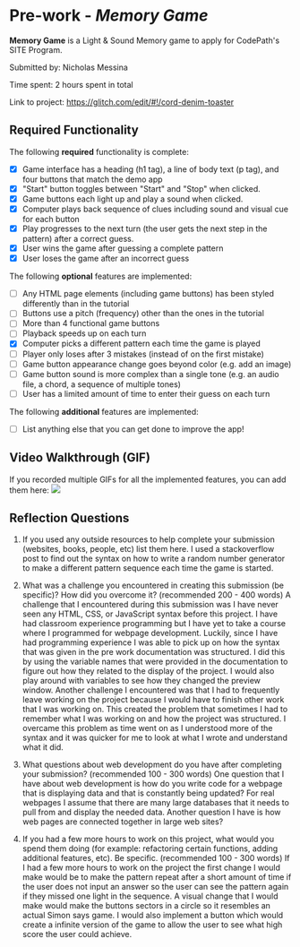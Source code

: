 # Pre-work - *Memory Game*

**Memory Game** is a Light & Sound Memory game to apply for CodePath's SITE Program. 

Submitted by: Nicholas Messina

Time spent: 2 hours spent in total

Link to project: https://glitch.com/edit/#!/cord-denim-toaster

## Required Functionality

The following **required** functionality is complete:

* [x] Game interface has a heading (h1 tag), a line of body text (p tag), and four buttons that match the demo app
* [x] "Start" button toggles between "Start" and "Stop" when clicked. 
* [x] Game buttons each light up and play a sound when clicked. 
* [x] Computer plays back sequence of clues including sound and visual cue for each button
* [x] Play progresses to the next turn (the user gets the next step in the pattern) after a correct guess. 
* [x] User wins the game after guessing a complete pattern
* [x] User loses the game after an incorrect guess

The following **optional** features are implemented:

* [ ] Any HTML page elements (including game buttons) has been styled differently than in the tutorial
* [ ] Buttons use a pitch (frequency) other than the ones in the tutorial
* [ ] More than 4 functional game buttons
* [ ] Playback speeds up on each turn
* [x] Computer picks a different pattern each time the game is played
* [ ] Player only loses after 3 mistakes (instead of on the first mistake)
* [ ] Game button appearance change goes beyond color (e.g. add an image)
* [ ] Game button sound is more complex than a single tone (e.g. an audio file, a chord, a sequence of multiple tones)
* [ ] User has a limited amount of time to enter their guess on each turn

The following **additional** features are implemented:

- [ ] List anything else that you can get done to improve the app!

## Video Walkthrough (GIF)

If you recorded multiple GIFs for all the implemented features, you can add them here:
![](https://recordit.co/l6Rne2PVyw)

## Reflection Questions
1. If you used any outside resources to help complete your submission (websites, books, people, etc) list them here. 
I used a stackoverflow post to find out the syntax on how to write a random number generator to make a different pattern sequence each time the game is started.

2. What was a challenge you encountered in creating this submission (be specific)? How did you overcome it? (recommended 200 - 400 words) 
A challenge that I encountered during this submission was I have never seen any HTML, CSS, or JavaScript syntax before this project. I have had classroom experience programming but I have yet to take a course where I programmed for webpage development. Luckily, since I have had programming experience I was able to pick up on how the syntax that was given in the pre work documentation was structured. I did this by using the variable names that were provided in the documentation to figure out how they related to the display of the project. I would also play around with variables to see how they changed the preview window. Another challenge I encountered was that I had to frequently leave working on the project because I would have to finish other work that I was working on. This created the problem that sometimes I had to remember what I was working on and how the project was structured. I overcame this problem as time went on as I understood more of the syntax and it was quicker for me to look at what I wrote and understand what it did.

3. What questions about web development do you have after completing your submission? (recommended 100 - 300 words) 
One question that I have about web development is how do you write code for a webpage that is displaying data and that is constantly being updated? For real webpages I assume that there are many large databases that it needs to pull from and display the needed data. Another question I have is how web pages are connected together in large web sites? 

4. If you had a few more hours to work on this project, what would you spend them doing (for example: refactoring certain functions, adding additional features, etc). Be specific. (recommended 100 - 300 words) 
If I had a few more hours to work on the project the first change I would make would be to make the pattern repeat after a short amount of time if the user does not input an answer so the user can see the pattern again if they missed one light in the sequence. A visual change that I would make would make the buttons sectors in a circle so it resembles an actual Simon says game. I would also implement a button which would create a infinite version of the game to allow the user to see what high score the user could achieve.
